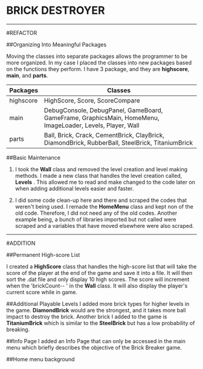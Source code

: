 # BRICK DESTROYER

------------------------------------------------------------------------------------------------------------------------------------------------------------
#REFACTOR

##Organizing Into Meaningful Packages

Moving the classes into separate packages allows the programmer to be more organized. In my case I placed the classes into new packages 
based on the functions they perform. I have 3 package, and they are **highscore**, **main**, and **parts**.

| **Packages** | **Classes** |
| ----------- | ----------- |
| highscore | HighScore, Score, ScoreCompare|
| main | DebugConsole, DebugPanel, GameBoard, GameFrame, GraphicsMain, HomeMenu, ImageLoader, Levels, Player, Wall |
| parts | Ball, Brick, Crack, CementBrick, ClayBrick, DiamondBrick, RubberBall, SteelBrick, TitaniumBrick |

##Basic Maintenance 

1. I took the **Wall** class and removed the level creation and level making methods. I made a new class that handles the level creation called, **Levels** .
This allowed me to read and make changed to the code later on when adding additional levels easier and faster.
   
   
2. I did some code clean-up here and there and scraped the codes that weren't being used. I remade the **HomeMenu** class and kept non of the old code. Therefore,
I did not need any of the old codes. Another example being, a bunch of libraries imported but not called were scraped and a variables that have moved elsewhere were 
   also scraped.
   

------------------------------------------------------------------------------------------------------------------------------------------------------------
#ADDITION

##Permanent High-score List

I created a **HighScore** class that handles the high-score list that will take the score of the player at the end of the game and save it into a file. It will then 
sort the .dat file and only display 10 high scores. The score will increment when the 'brickCount-- ' in the **Wall** class. It will also display the player's current 
score while in game.

##Additional Playable Levels
I added more brick types for higher levels in the game. **DiamondBrick** would are the strongest, and it takes more ball impact to destroy the brick. Another brick I
added to the game is **TitaniumBrick** which is similar to the **SteelBrick** but has a low probability of breaking.

##Info Page
I added an Info Page that can only be accessed in the main menu which briefly describes the objective of the Brick Breaker game. 

##Home menu background
